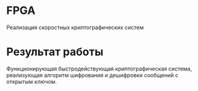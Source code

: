 # FPGA 
Реализация скоростных криптографических систем 

# Результат работы
Функционирующая быстродействующая криптографическая система, реализующая алгоритм шифрования и дешифровки сообщений с открытым ключом.
